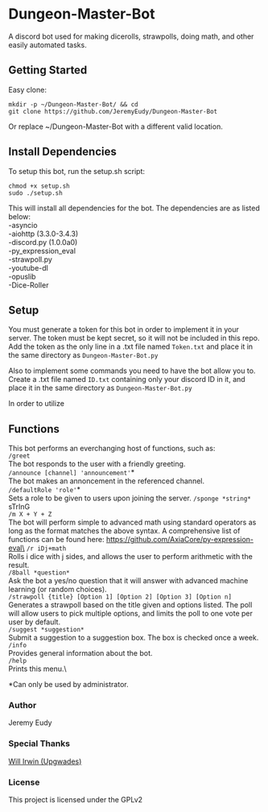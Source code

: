 # Dungeon-Master-Bot
A discord bot used for making dicerolls, strawpolls, doing math, and other easily automated tasks.

## Getting Started
Easy clone:
```
mkdir -p ~/Dungeon-Master-Bot/ && cd
git clone https://github.com/JeremyEudy/Dungeon-Master-Bot
```
Or replace ~/Dungeon-Master-Bot with a different valid location.

## Install Dependencies
To setup this bot, run the setup.sh script:
```
chmod +x setup.sh
sudo ./setup.sh
```
This will install all dependencies for the bot. The dependencies are as listed below:\
-asyncio\
-aiohttp (3.3.0-3.4.3)\
-discord.py (1.0.0a0)\
-py_expression_eval\
-strawpoll.py\
-youtube-dl\
-opuslib\
-Dice-Roller

## Setup
You must generate a token for this bot in order to implement it in your server. The token must be kept secret, so it will not be included in this repo. Add the token as the only line in a .txt file named ```Token.txt``` and place it in the same directory as ```Dungeon-Master-Bot.py```

Also to implement some commands you need to have the bot allow you to. Create a .txt file named ```ID.txt``` containing only your discord ID in it, and place it in the same directory as ```Dungeon-Master-Bot.py```

In order to utilize

## Functions
This bot performs an everchanging host of functions, such as:\
```/greet```\
The bot responds to the user with a friendly greeting.\
```/announce [channel] 'announcement'```\*\
The bot makes an annoncement in the referenced channel.\
```/defaultRole 'role'```\*\
Sets a role to be given to users upon joining the server.
```/sponge *string*```\
sTrInG\
```/m X + Y + Z```\
The bot will perform simple to advanced math using standard operators as long as the format matches the above syntax. A comprehensive list of functions can be found here: https://github.com/AxiaCore/py-expression-eval\
```/r iDj+math```\
Rolls i dice with j sides, and allows the user to perform arithmetic with the result.\
```/8ball *question*```\
Ask the bot a yes/no question that it will answer with advanced machine learning (or random choices).\
```/strawpoll {title} [Option 1] [Option 2] [Option 3] [Option n]```\
Generates a strawpoll based on the title given and options listed. The poll will allow users to pick multiple options, and limits the poll to one vote per user by default.\
```/suggest *suggestion*```\
Submit a suggestion to a suggestion box. The box is checked once a week.\
```/info```\
Provides general information about the bot.\
```/help```\
Prints this menu.\

\*Can only be used by administrator.
### Author
Jeremy Eudy

### Special Thanks
[Will Irwin (Upgwades)](https://github.com/Upgwades "Will's Github")

### License
This project is licensed under the GPLv2
